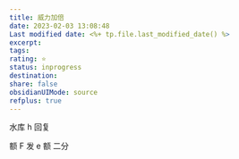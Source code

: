 ```yaml
---
title: 威力加倍
date: 2023-02-03 13:08:48
Last modified date: <%+ tp.file.last_modified_date() %>
excerpt: 
tags: 
rating: ⭐
status: inprogress
destination: 
share: false
obsidianUIMode: source
refplus: true
---
```


水库 h 回复

额
F 发 e 
额
 二分